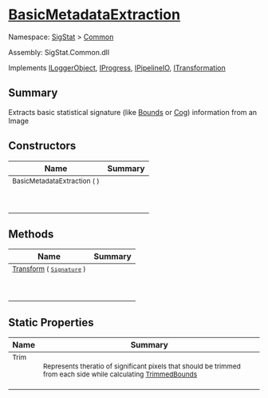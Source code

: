 # [BasicMetadataExtraction](./BasicMetadataExtraction.md)

Namespace: [SigStat]() > [Common](./README.md)

Assembly: SigStat.Common.dll

Implements [ILoggerObject](./ILoggerObject.md), [IProgress](./Helpers/IProgress.md), [IPipelineIO](./Pipeline/IPipelineIO.md), [ITransformation](./ITransformation.md)

## Summary
Extracts basic statistical signature (like [Bounds](https://github.com/hargitomi97/sigstat/blob/master/docs/md/SigStat/Common/Features.md) or [Cog](https://github.com/hargitomi97/sigstat/blob/master/docs/md/SigStat/Common/Features.md)) information from an Image

## Constructors

| Name | Summary | 
| --- | --- | 
| <sub>BasicMetadataExtraction (  )</sub><p>&nbsp;</p>| <sub></sub>| <br>


## Methods

| Name | Summary | 
| --- | --- | 
| <sub>[Transform](./Methods/BasicMetadataExtraction-100663458.md) ( [`Signature`](./Signature.md) )</sub><p>&nbsp;</p>| <sub></sub>| <br>


## Static Properties

| Name | Summary | 
| --- | --- | 
| <sub>Trim</sub><p>&nbsp;</p>| <sub>Represents theratio of significant pixels that should be trimmed  from each side while calculating [TrimmedBounds](https://github.com/hargitomi97/sigstat/blob/master/docs/md/SigStat/Common/Features.md)</sub>| <br>


